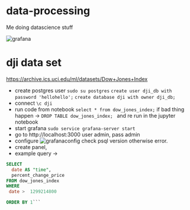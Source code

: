 # data-processing
Me doing datascience stuff

![grafana](https://i.imgur.com/aeByVIz.png)

# dji data set
https://archive.ics.uci.edu/ml/datasets/Dow+Jones+Index

- create postgres user
`sudo su postgres`
`create user dji_db with password 'hellohello';`
`create database dji with owner dji_db;`
- connect
`\c dji`
- run code from notebook
`select * from dow_jones_index;`
if bad thing happen -> 
`DROP TABLE dow_jones_index; `
and re run in the jupyter notebook
- start grafana
`sudo service grafana-server start`
- go to http://localhost:3000
user admin, pass admin
- configure
![grafanaconfig](https://i.imgur.com/zAb2aK7.png)
check psql version otherwise error.
- create panel, 
- example query ->

```sql
SELECT
  date AS "time",
  percent_change_price
FROM dow_jones_index
WHERE
 date >  1299214800

ORDER BY 1```
